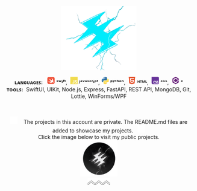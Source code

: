 <p align="center"><a href="https://github.com/MertEnesAKARSU"><img src="https://raw.githubusercontent.com/MertEnesAKARSU/MertEnesAKARSU/main/src/mainlogo.png" width="200" height="auto"></img></a></p>


<p align="center">
<b>ʟᴀɴɢᴜᴀɢᴇꜱ:</b>   &nbsp;   <a href="https://www.swift.org"><img width="20" height="20" alt="Image" src="https://raw.githubusercontent.com/MertEnesAKARSU/MertEnesAKARSU/main/src/swift-colored.svg" /></a> <b>ˢʷᶦᶠᵗ</b>,&nbsp; <a href="https://developer.mozilla.org/en-US/docs/Web/JavaScript" target="_blank" rel="noreferrer"><img src="https://raw.githubusercontent.com/MertEnesAKARSU/MertEnesAKARSU/main/src/javascript-colored.svg" width="20" height="20" alt="JavaScript" /></a><b> ᴶᵃᵛᵃˢᶜʳᶦᵖᵗ</b>,&nbsp;<a href="https://www.python.org/" target="_blank" rel="noreferrer"><img src="https://raw.githubusercontent.com/MertEnesAKARSU/MertEnesAKARSU/main/src/python-colored.svg" width="20" height="20" alt="Python" /></a>  <b>ᵖʸᵗʰᵒⁿ</b>, &nbsp;<a href="https://developer.mozilla.org/en-US/docs/Glossary/HTML5" target="_blank" rel="noreferrer"><img src="https://raw.githubusercontent.com/MertEnesAKARSU/MertEnesAKARSU/main/src/html5-colored.svg" width="20" height="20" alt="HTML5" /></a> <b>ᴴᵀᴹᴸ</b>,&nbsp; <a href="https://www.w3.org/TR/CSS/#css" target="_blank" rel="noreferrer"><img src="https://raw.githubusercontent.com/MertEnesAKARSU/MertEnesAKARSU/main/src/css3-colored.svg" width="20" height="20" alt="CSS3" /></a> <b>ᶜˢˢ</b>,&nbsp; <a href"https://www.w3schools.com/cs/index.php"><img width="20" height="20" alt="Image" src="https://raw.githubusercontent.com/MertEnesAKARSU/MertEnesAKARSU/main/src/csharp-colored.svg" />  <b>ᶜ</b></a>
</br><b>ᴛᴏᴏʟꜱ:</b>&nbsp; SwiftUI, UIKit, Node.js, Express, FastAPI, REST API, MongoDB, Git, Lottie, WinForms/WPF  </p> </br>
  
<p align="center"><img width="20" height="20" src="https://raw.githubusercontent.com/MertEnesAKARSU/MertEnesAKARSU/main/src/MEA.gif"/>&nbsp;&nbsp;&nbsp;
The projects in this account are private. The README.md files are added to showcase my projects.&nbsp;&nbsp;&nbsp;<img width="20" height="20" src="https://raw.githubusercontent.com/MertEnesAKARSU/MertEnesAKARSU/main/src/MEA.gif"/></br>Click the image below to visit my public projects.</br><a href="https://github.com/mertenesakarsu-ai"><img width="100" height="auto" alt="Image" src="https://raw.githubusercontent.com/MertEnesAKARSU/MertEnesAKARSU/main/src/mertenesai.png" /></a></br><a href="https://github.com/mertenesakarsu-ai"><img width="20" height="20" src="https://raw.githubusercontent.com/MertEnesAKARSU/MertEnesAKARSU/main/src/up.gif"/></a><a href="https://github.com/mertenesakarsu-ai"><img width="20" height="20" src="https://raw.githubusercontent.com/MertEnesAKARSU/MertEnesAKARSU/main/src/up.gif"/></a><a href="https://github.com/mertenesakarsu-ai"><img width="20" height="20" src="https://raw.githubusercontent.com/MertEnesAKARSU/MertEnesAKARSU/main/src/up.gif"/></a></p>
